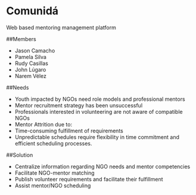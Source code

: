 # Comunidá
Web based mentoring management platform

##Members
- Jason Camacho
- Pamela Silva
- Rudy Casillas
- John Lúgaro
- Narem Vélez

##Needs
- Youth impacted by NGOs need role models and professional mentors
- Mentor recruitment strategy has been unsuccessful
- Professionals interested in volunteering are not aware of compatible NGOs
- Mentor Attrition due to: 
- Time-consuming fulfillment of requirements
- Unpredictable schedules require flexibility in time commitment and efficient scheduling processes. 

##Solution
- Centralize information regarding NGO needs and mentor competencies
- Facilitate NGO-mentor matching
- Publish volunteer requirements and facilitate their fulfillment
- Assist mentor/NGO scheduling
